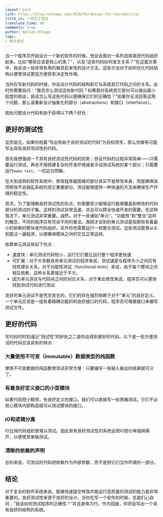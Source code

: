 ```yaml
---
layout: post
link: https://blog.nelhage.com/2016/03/design-for-testability/
title_cn: 一切为了测试
translate_time: 40
comments: true
author: Nelson Elhage
tags:
- 单元测试
---
```


当一个程序员开始设计一个新的软件的时候，他总会面对一系列选择来把代码组织起来。比如“哪些应该是核心的类？”，以及“这些代码如何发生关系？”在这篇文章中，我会谈一些非常有用的极具启发性的设计方法，这些方法对于如何优化代码结构以便使测试更加方便具有决定性作用。

当你在写新代码的时候，你会设计代码的结构和它与系统其它代码之间的关系。此时你需要自问：“我将怎么测试这些新代码？如果我对系统其它部分可以做出最小程度的假设，我该怎么写这些代码以便确保它们的正确性？”如果你无法回答这两个问题，那么请重新设计抽象化的部分（abstractions）和接口（interfaces）。

按此问题设计代码有助于获得以下两个好处：

## 更好的测试性

显而易见，如果你抱着“写出有助于良好测试的代码”为目标而写，那么你极有可能写出具有良好测试性的代码。

首先我想强调一下具有良好测试性代码的优势：验证代码的过程非常简单——只需要运行测试。再也不用搭建复杂的开发环境或者手动测试系统的某个部分；只需要运行`make test`，一切迎刃而解。

在大型成熟的软件系统中，修改程序最困难的部分其实不是修改本身，而是确保该项修改不会搞乱系统的其它重要部分。测试能够提供一种快速的方法来确保生产环境的稳定性。

其次，为了能理解良好测试性的优点，你需要至少能够运行能够覆盖到修改的代码部分的测试的子集。这样的测试非常迅速，并且可以顾全快速开发的需要。在这种情况下，单元测试非常重要。诚然，对于一些诸如“单元”，“功能性”和“整合”这样的概念，不同的程序员有完全不同的看法。我刚才谈到的单元测试是指那些有着最小的依赖的模块或代码组织。另外你也需要运行一些整合测试。这些测试能够从头到尾过一遍程序，以便确保模块之间的交互正常运转。

依靠单元测试有如下优点：

- 速度快：单元测试代码短小，运行它们要比运行整个程序更快速
- 可扩展：对于大多数具有单元测试的程序来说，测试速度与程序大小之间应有线性增长关系。对于功能性测试（functional tests）来说，由于每个模块之间相互依赖，这种关系更接近于平方。
- 因为单元测试与代码块之间的对应关系，对于某此修改来说，程序员可以更快找到测试代码进行测试

良好的单元测试不是凭空发生的，它们的存在强烈依赖于对于“单元”的良好定义。一个单元应该是一组有着精确功能的和良好接口的代码，程序员可根据接口来编写测试文件。

## 更好的代码

写代码时时刻谨记“测试性”的好处之二是你会得到更好的代码。以下是一些方便测试的代码应该具有的特点：

### 大量使用不可变（immutable）数据类型的纯函数

使用不可变数据的纯函数使测试非常方便：只要编写一些输入输出的结果就可以了。

### 有着良好定义接口的小型模块

如果代码短小精悍，有良好定义的接口，我们可以直接写一些黑箱测试。它们不必担心模块内部构造就可以测试模块的接口。

### IO和逻辑分离

IO比纯代码组织更难以测试。因此具有良好测试性的系统会把IO部分单独隔离开，以便使其单独测试。

### 清晰的依赖的声明

总的来说，可测试的代码把依赖作为外部参数，而不是把它们当作环境的一部分。

## 结论

对于复杂的软件系统来说，能够快速提交修改并能运行高质量的测试的能力是非常重要的。良好测试性来源于良好的设计。当你在写一个软件的时候，总是扪心自问：“我该如何测试程序的正确性？”并且身体力行。作为回报，你将会写出一个具有良好的结构的系统。